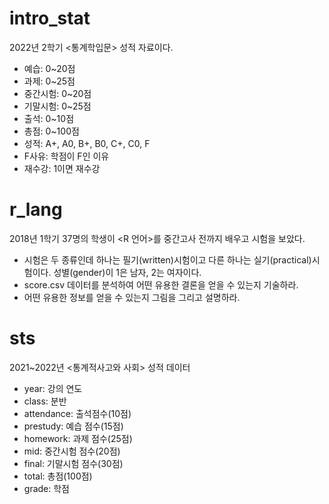 # intro_stat
2022년 2학기 <통계학입문> 성적 자료이다.

- 예습: 0~20점
- 과제: 0~25점
- 중간시험: 0~20점
- 기말시험: 0~25점
- 출석: 0~10점
- 총점: 0~100점
- 성적: A+, A0, B+, B0, C+, C0, F
- F사유: 학점이 F인 이유
- 재수강: 1이면 재수강 

# r_lang

2018년 1학기 37명의 학생이 <R 언어>를 중간고사 전까지 배우고 시험을 보았다. 

- 시험은 두 종류인데 하나는 필기(written)시험이고 다른 하나는 실기(practical)시험이다. 성별(gender)이 1은 남자, 2는 여자이다.
- score.csv 데이터를 분석하여 어떤 유용한 결론을 얻을 수 있는지 기술하라.
- 어떤 유용한 정보를 얻을 수 있는지 그림을 그리고 설명하라.

# sts
2021~2022년 <통계적사고와 사회> 성적 데이터

- year: 강의 연도
- class: 분반
- attendance: 출석점수(10점)
- prestudy: 예습 점수(15점)
- homework: 과제 점수(25점)
- mid: 중간시험 점수(20점)
- final: 기말시험 점수(30점)
- total: 총점(100점)
- grade: 학점
